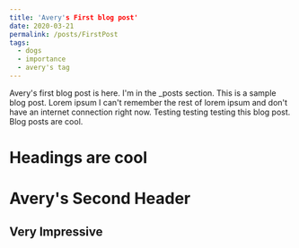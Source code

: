 ```yaml
---
title: 'Avery's First blog post'
date: 2020-03-21
permalink: /posts/FirstPost
tags:
  - dogs
  - importance
  - avery's tag
---
```


Avery's first blog post is here. I'm in the _posts section. This is a sample blog post. Lorem ipsum I can't remember the rest of lorem ipsum and don't have an internet connection right now. Testing testing testing this blog post. Blog posts are cool.

Headings are cool
======

Avery's Second Header
======

Very Impressive
------
